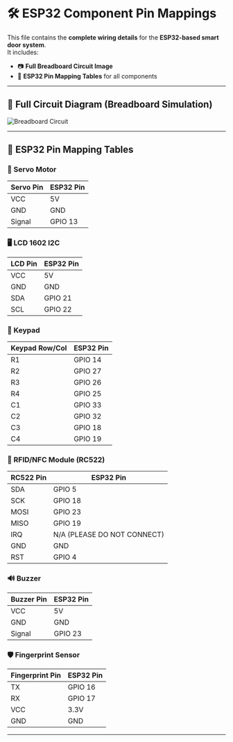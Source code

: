 # 🛠️ ESP32 Component Pin Mappings

This file contains the **complete wiring details** for the **ESP32-based smart door system**.  
It includes:  
- 📷 **Full Breadboard Circuit Image**  
- 📌 **ESP32 Pin Mapping Tables** for all components  

---

## 📸 Full Circuit Diagram (Breadboard Simulation)
![Breadboard Circuit](https://your-image-link-here)

---

## 📌 ESP32 Pin Mapping Tables

### 🔄 Servo Motor
| Servo Pin | ESP32 Pin |
|-----------|----------|
| VCC       | 5V       |
| GND       | GND      |
| Signal    | GPIO 13  |

### 🖥️ LCD 1602 I2C
| LCD Pin | ESP32 Pin |
|---------|----------|
| VCC     | 5V       |
| GND     | GND      |
| SDA     | GPIO 21  |
| SCL     | GPIO 22  |

### 🔢 Keypad
| Keypad Row/Col | ESP32 Pin |
|---------------|----------|
| R1           | GPIO 14  |
| R2           | GPIO 27  |
| R3           | GPIO 26  |
| R4           | GPIO 25  |
| C1           | GPIO 33  |
| C2           | GPIO 32  |
| C3           | GPIO 18  |
| C4           | GPIO 19  |

### 📡 RFID/NFC Module (RC522)
| RC522 Pin | ESP32 Pin |
|-----------|----------|
| SDA       | GPIO 5   |
| SCK       | GPIO 18  |
| MOSI      | GPIO 23  |
| MISO      | GPIO 19  |
| IRQ       | N/A (PLEASE DO NOT CONNECT)     |
| GND       | GND      |
| RST       | GPIO 4   |

### 🔊 Buzzer
| Buzzer Pin | ESP32 Pin |
|------------|----------|
| VCC        | 5V       |
| GND        | GND      |
| Signal     | GPIO 23  |

### 🛡️ Fingerprint Sensor
| Fingerprint Pin | ESP32 Pin |
|----------------|----------|
| TX            | GPIO 16  |
| RX            | GPIO 17  |
| VCC           | 3.3V     |
| GND           | GND      |

---


